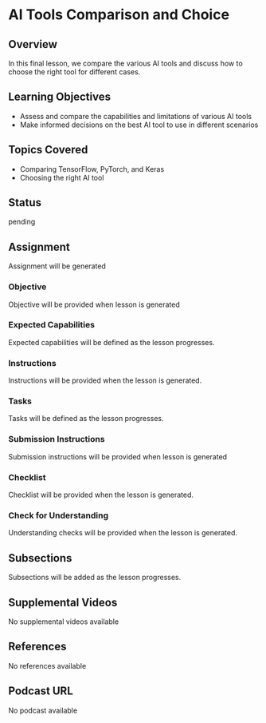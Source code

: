 # AI Tools Comparison and Choice

## Overview

In this final lesson, we compare the various AI tools and discuss how to choose the right tool for different cases.

## Learning Objectives

- Assess and compare the capabilities and limitations of various AI tools
- Make informed decisions on the best AI tool to use in different scenarios

## Topics Covered

- Comparing TensorFlow, PyTorch, and Keras
- Choosing the right AI tool

## Status

pending

## Assignment

Assignment will be generated

### Objective

Objective will be provided when lesson is generated

### Expected Capabilities

Expected capabilities will be defined as the lesson progresses.

### Instructions

Instructions will be provided when the lesson is generated.

### Tasks

Tasks will be defined as the lesson progresses.

### Submission Instructions

Submission instructions will be provided when lesson is generated

### Checklist

Checklist will be provided when the lesson is generated.

### Check for Understanding

Understanding checks will be provided when the lesson is generated.

## Subsections

Subsections will be added as the lesson progresses.

## Supplemental Videos

No supplemental videos available

## References

No references available

## Podcast URL

No podcast available